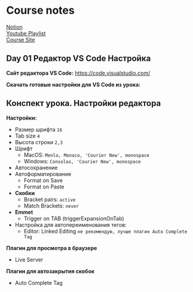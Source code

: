 # Course notes #  

[Notion](https://opalescent-side-463.notion.site/9c26b79482d94281afbff4392d229fec)  
[Youtube Playlist](https://www.youtube.com/playlist?list=PL1NBhQGGj46aZGrYeLJOzPoMQj5rew3V0)  
[Course Site](https://webcademy.ru/htmlsite/)  

## Day 01 Редактор VS Code Настройка ##  

**Сайт редактора VS Code:** https://code.visualstudio.com/

**Скачать готовые настройки для VS Code из урока:** 

## Конспект урока. Настройки редактора

**Настройки:**
- Размер шрифта `16`
- Tab size `4`
- Высота строки `2,3`
- Шрифт
    - MacOS: `Menlo, Monaco, 'Courier New', monospace`
    - Windows: `Consolas, 'Courier New', monospace`
- Автосохранение
- Автоформатирование
    - Format on Save
    - Format on Paste
- **Скобки**
    - Bracket pairs: `active`
    - Match Brackets: `never`
- **Emmet**
    - Trigger on TAB (triggerExpansionOnTab)
- Настройка для автопереименования тегов:
    - Editor: Linked Editing `не рекомендую, лучше плагин Auto Complete Tag`

**Плагин для просмотра в браузере**

- Live Server

**Плагин для автозакрытия скобок**

- Auto Complete Tag
